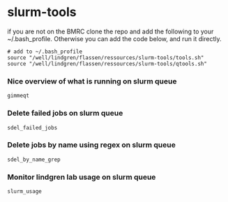 # slurm-tools

if you are not on the BMRC clone the repo and add the following to your ~/.bash_profile. Otherwise you can add the code below, and run it directly.
```
# add to ~/.bash_profile
source "/well/lindgren/flassen/ressources/slurm-tools/tools.sh"
source "/well/lindgren/flassen/ressources/slurm-tools/qtools.sh"
```


### Nice overview of what is running on slurm queue
```
gimmeqt
```

### Delete failed jobs on slurm queue
```
sdel_failed_jobs
```

### Delete jobs by name using regex on slurm queue
```
sdel_by_name_grep
```

### Monitor lindgren lab usage on slurm queue
```
slurm_usage
```

